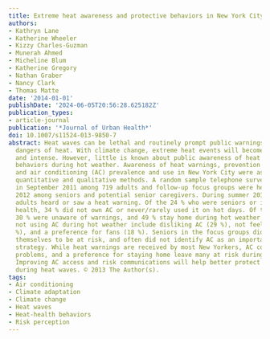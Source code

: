 ```yaml
---
title: Extreme heat awareness and protective behaviors in New York City
authors:
- Kathryn Lane
- Katherine Wheeler
- Kizzy Charles-Guzman
- Munerah Ahmed
- Micheline Blum
- Katherine Gregory
- Nathan Graber
- Nancy Clark
- Thomas Matte
date: '2014-01-01'
publishDate: '2024-06-05T20:56:28.625182Z'
publication_types:
- article-journal
publication: '*Journal of Urban Health*'
doi: 10.1007/s11524-013-9850-7
abstract: Heat waves can be lethal and routinely prompt public warnings about the
  dangers of heat. With climate change, extreme heat events will become more frequent
  and intense. However, little is known about public awareness of heat warnings or
  behaviors during hot weather. Awareness of heat warnings, prevention behaviors,
  and air conditioning (AC) prevalence and use in New York City were assessed using
  quantitative and qualitative methods. A random sample telephone survey was conducted
  in September 2011 among 719 adults and follow-up focus groups were held in winter
  2012 among seniors and potential senior caregivers. During summer 2011, 79 % of
  adults heard or saw a heat warning. Of the 24 % who were seniors or in fair or poor
  health, 34 % did not own AC or never/rarely used it on hot days. Of this subgroup,
  30 % were unaware of warnings, and 49 % stay home during hot weather. Reasons for
  not using AC during hot weather include disliking AC (29 %), not feeling hot (19
  %), and a preference for fans (18 %). Seniors in the focus groups did not perceive
  themselves to be at risk, and often did not identify AC as an important health protection
  strategy. While heat warnings are received by most New Yorkers, AC cost, risk perception
  problems, and a preference for staying home leave many at risk during heat waves.
  Improving AC access and risk communications will help better protect the most vulnerable
  during heat waves. © 2013 The Author(s).
tags:
- Air conditioning
- Climate adaptation
- Climate change
- Heat waves
- Heat-health behaviors
- Risk perception
---
```

